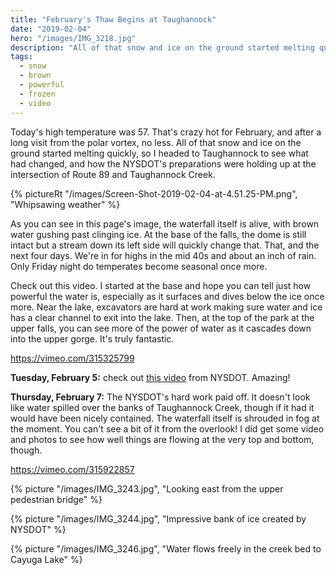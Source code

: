 ```yaml
---
title: "February's Thaw Begins at Taughannock"
date: "2019-02-04"
hero: "/images/IMG_3218.jpg"
description: "All of that snow and ice on the ground started melting quickly, so I headed to Taughannock to see what had changed, and how the NYSDOT's preparations were holding up at the intersection of Route 89 and Taughannock Creek."
tags:
  - snow
  - brown
  - powerful
  - frozen
  - video
---
```


Today's high temperature was 57. That's crazy hot for February, and after a long visit from the polar vortex, no less. All of that snow and ice on the ground started melting quickly, so I headed to Taughannock to see what had changed, and how the NYSDOT's preparations were holding up at the intersection of Route 89 and Taughannock Creek.

{% pictureRt "/images/Screen-Shot-2019-02-04-at-4.51.25-PM.png", "Whipsawing weather" %}

As you can see in this page's image, the waterfall itself is alive, with brown water gushing past clinging ice. At the base of the falls, the dome is still intact but a stream down its left side will quickly change that. That, and the next four days. We're in for highs in the mid 40s and about an inch of rain. Only Friday night do temperates become seasonal once more.

Check out this video. I started at the base and hope you can tell just how powerful the water is, especially as it surfaces and dives below the ice once more. Near the lake, excavators are hard at work making sure water and ice has a clear channel to exit into the lake. Then, at the top of the park at the upper falls, you can see more of the power of water as it cascades down into the upper gorge. It's truly fantastic.

https://vimeo.com/315325799

**Tuesday, February 5:** check out [this video](https://twitter.com/NYSDOTSyracuse/status/1093207779345682432) from NYSDOT. Amazing!

**Thursday, February 7:** The NYSDOT's hard work paid off. It doesn't look like water spilled over the banks of Taughannock Creek, though if it had it would have been nicely contained. The waterfall itself is shrouded in fog at the moment. You can't see a bit of it from the overlook! I did get some video and photos to see how well things are flowing at the very top and bottom, though.

https://vimeo.com/315922857

{% picture "/images/IMG_3243.jpg", "Looking east from the upper pedestrian bridge" %}

{% picture "/images/IMG_3244.jpg", "Impressive bank of ice created by NYSDOT" %}

{% picture "/images/IMG_3246.jpg", "Water flows freely in the creek bed to Cayuga Lake" %}
